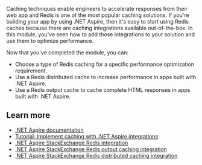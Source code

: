 Caching techniques enable engineers to accelerate responses from their web app and Redis is one of the most popular caching solutions. If you're building your app by using .NET Aspire, then it's easy to start using Redis caches because there are caching integrations available out-of-the-box. In this module, you've seen how to add those integrations to your solution and use them to optimize performance.

Now that you've completed the module, you can:

- Choose a type of Redis caching for a specific performance optimization requirement.
- Use a Redis distributed cache to increase performance in apps built with .NET Aspire.
- Use a Redis output cache to cache complete HTML responses in apps built with .NET Aspire.

## Learn more

- [.NET Aspire documentation](/dotnet/aspire/)
- [Tutorial: Implement caching with .NET Aspire integrations](/dotnet/aspire/caching/caching-integrations)
- [.NET Aspire StackExchange Redis integration](/dotnet/aspire/caching/stackexchange-redis-integration)
- [.NET Aspire StackExchange Redis output caching integration](/dotnet/aspire/caching/stackexchange-redis-output-caching-integration)
- [.NET Aspire StackExchange Redis distributed caching integration](/dotnet/aspire/caching/stackexchange-redis-distributed-caching-integration)

